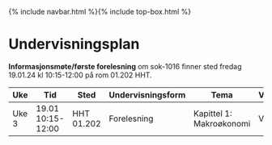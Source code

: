 {% include navbar.html %}{% include top-box.html %}
# Undervisningsplan

**Informasjonsmøte/første forelesning** om sok-1016 finner sted fredag 19.01.24 kl 10:15-12:00 på rom 01.202 HHT.    



| Uke | Tid | Sted | Undervisningsform | Tema | Video | Resurser |
|-----|--------|--------|------------|----------|------|-------|
| Uke 3 | 19.01 10:15-12:00 | HHT 01.202 | Forelesning | Kapittel 1: Makroøkonomi | Video | |
